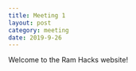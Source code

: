 ```yaml
---
title: Meeting 1
layout: post
category: meeting
date: 2019-9-26
---
```


Welcome to the Ram Hacks website!
